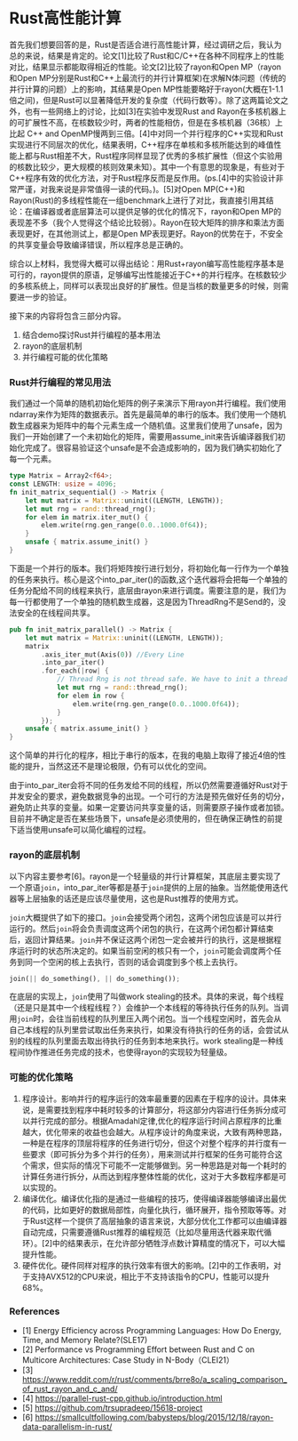 # Rust高性能计算

首先我们想要回答的是，Rust是否适合进行高性能计算，经过调研之后，我认为总的来说，结果是肯定的。论文\[1\]比较了Rust和C/C++在各种不同程序上的性能对比，结果显示都能取得相近的性能。论文\[2\]比较了rayon和Open MP（rayon和Open MP分别是Rust和C++上最流行的并行计算框架)在求解N体问题（传统的并行计算的问题）上的影响，其结果是Open MP性能要略好于rayon(大概在1-1.1倍之间)，但是Rust可以显著降低开发的复杂度（代码行数等）。除了这两篇论文之外，也有一些网络上的讨论，比如\[3\]在实验中发现Rust and Rayon在多核机器上的可扩展性不高，在核数较少时，两者的性能相仿，但是在多核机器（36核）上比起 C++ and OpenMP慢两到三倍。\[4\]中对同一个并行程序的C++实现和Rust实现进行不同层次的优化，结果表明，C++程序在单核和多核所能达到的峰值性能上都与Rust相差不大，Rust程序同样显现了优秀的多核扩展性（但这个实验用的核数比较少，更大规模的核则效果未知）。其中一个有意思的现象是，有些对于C++程序有效的优化方法，对于Rust程序反而是反作用。(ps.\[4\]中的实验设计非常严谨，对我来说是非常值得一读的代码。)。\[5\]对Open MP(C++)和Rayon(Rust)的多线程性能在一组benchmark上进行了对比，我直接引用其结论：在编译器或者底层算法可以提供足够的优化的情况下，rayon和Open MP的表现差不多（我个人觉得这个结论比较弱）。Rayon在较大矩阵的排序和乘法方面表现更好，在其他测试上，都是Open MP表现更好。Rayon的优势在于，不安全的共享变量会导致编译错误，所以程序总是正确的。

综合以上材料，我觉得大概可以得出结论：用Rust+rayon编写高性能程序基本是可行的，rayon提供的原语，足够编写出性能接近于C++的并行程序。在核数较少的多核系统上，同样可以表现出良好的扩展性。但是当核的数量更多的时候，则需要进一步的验证。

接下来的内容将包含三部分内容。
1. 结合demo探讨Rust并行编程的基本用法
2. rayon的底层机制   
3. 并行编程可能的优化策略

### Rust并行编程的常见用法

我们通过一个简单的随机初始化矩阵的例子来演示下用rayon并行编程。我们使用ndarray来作为矩阵的数据表示。首先是最简单的串行的版本。我们使用一个随机数生成器来为矩阵中的每个元素生成一个随机值。这里我们使用了unsafe，因为我们一开始创建了一个未初始化的矩阵，需要用assume_init来告诉编译器我们初始化完成了。很容易验证这个unsafe是不会造成影响的，因为我们确实初始化了每一个元素。
```rust
type Matrix = Array2<f64>;
const LENGTH: usize = 4096;
fn init_matrix_sequential() -> Matrix {
    let mut matrix = Matrix::uninit((LENGTH, LENGTH));
    let mut rng = rand::thread_rng();
    for elem in matrix.iter_mut() {
        elem.write(rng.gen_range(0.0..1000.0f64));
    }
    unsafe { matrix.assume_init() }
}
```

下面是一个并行的版本。我们将矩阵按行进行划分，将初始化每一行作为一个单独的任务来执行。核心是这个into_par_iter()的函数,这个迭代器将会把每一个单独的任务分配给不同的线程来执行，底层由rayon来进行调度。需要注意的是，我们为每一行都使用了一个单独的随机数生成器，这是因为ThreadRng不是Send的，没法安全的在线程间共享。

```rust
pub fn init_matrix_parallel() -> Matrix {
    let mut matrix = Matrix::uninit((LENGTH, LENGTH));
    matrix
        .axis_iter_mut(Axis(0)) //Every Line
        .into_par_iter()
        .for_each(|row| {
            // Thread Rng is not thread safe. We have to init a thread rng for each task
            let mut rng = rand::thread_rng();
            for elem in row {
                elem.write(rng.gen_range(0.0..1000.0f64));
            }
        });
    unsafe { matrix.assume_init() }
}
```

这个简单的并行化的程序，相比于串行的版本，在我的电脑上取得了接近4倍的性能的提升，当然这还不是理论极限，仍有可以优化的空间。

由于into_par_iter会将不同的任务发给不同的线程，所以仍然需要遵循好Rust对于并发安全的要求，避免数据竞争的出现。一个可行的方法是预先做好任务的切分，避免防止共享的变量。如果一定要访问共享变量的话，则需要原子操作或者加锁。目前并不确定是否在某些场景下，unsafe是必须使用的，但在确保正确性的前提下适当使用unsafe可以简化编程的过程。

### rayon的底层机制

以下内容主要参考\[6\]。rayon是一个轻量级的并行计算框架，其底层主要实现了一个原语`join`，into_par_iter等都是基于`join`提供的上层的抽象。当然能使用迭代器等上层抽象的话还是应该尽量使用，这也是Rust推荐的使用方式。

`join`大概提供了如下的接口。`join`会接受两个闭包，这两个闭包应该是可以并行运行的。然后`join`将会负责调度这两个闭包的执行，在这两个闭包都计算结束后，返回计算结果。`join`并不保证这两个闭包一定会被并行的执行，这是根据程序运行时的状态所决定的。如果当前空闲的核只有一个，`join`可能会调度两个任务到同一个空闲的核上去执行，否则的话会调度到多个核上去执行。
```rust
join(|| do_something(), || do_something());
```
在底层的实现上，`join`使用了叫做work stealing的技术。具体的来说，每个线程（还是只是其中一个线程线程？）会维护一个本线程的等待执行任务的队列。当调用`join`时，会往当前线程的队列里压入两个闭包。当一个线程空闲时，首先会从自己本线程的队列里尝试取出任务来执行，如果没有待执行的任务的话，会尝试从别的线程的队列里面去取出待执行的任务到本地来执行。work stealing是一种线程间协作推进任务完成的技术，也使得rayon的实现较为轻量级。

### 可能的优化策略

1. 程序设计。影响并行的程序运行的效率最重要的因素在于程序的设计。具体来说，是需要找到程序中耗时较多的计算部分，将这部分内容进行任务拆分成可以并行完成的部分。根据Amadahl定律,优化的程序运行时间占原程序的比重越大，优化带来的收益也会越大。从程序设计的角度来说，大致有两种思路，一种是在程序的顶层将程序的任务进行切分，但这个对整个程序的并行度有一些要求（即可拆分为多个并行的任务），用来测试并行框架的任务可能符合这个需求，但实际的情况下可能不一定能够做到。另一种思路是对每一个耗时的计算任务进行拆分，从而达到程序整体性能的优化，这对于大多数程序都是可以实现的。
2. 编译优化。编译优化指的是通过一些编程的技巧，使得编译器能够编译出最优的代码，比如更好的数据局部性，向量化执行，循环展开，指令预取等等。对于Rust这样一个提供了高层抽象的语言来说，大部分优化工作都可以由编译器自动完成，只需要遵循Rust推荐的编程规范（比如尽量用迭代器来取代循环）。\[2\]中的结果表示，在允许部分牺牲浮点数计算精度的情况下，可以大幅提升性能。
3. 硬件优化。硬件同样对程序的执行效率有很大的影响。\[2\]中的工作表明，对于支持AVX512的CPU来说，相比于不支持该指令的CPU，性能可以提升68%。


### References
- \[1\] Energy Efficiency across Programming Languages: How Do Energy, Time, and Memory Relate?(SLE17)
- \[2\] Performance vs Programming Effort between Rust and C on Multicore Architectures: Case Study in N-Body（CLEI21）  
- \[3\] https://www.reddit.com/r/rust/comments/brre8o/a_scaling_comparison_of_rust_rayon_and_c_and/
- \[4\] https://parallel-rust-cpp.github.io/introduction.html
- \[5\] https://github.com/trsupradeep/15618-project
- \[6\] https://smallcultfollowing.com/babysteps/blog/2015/12/18/rayon-data-parallelism-in-rust/